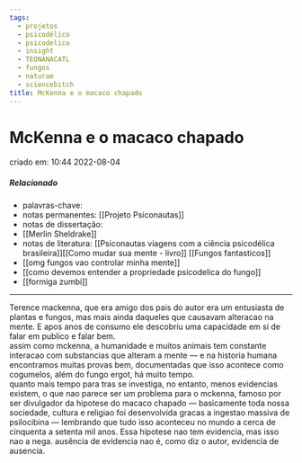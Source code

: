 ```yaml
---
tags:
  - projetos
  - psicodélico
  - psicodelico
  - insight
  - TEONANACATL
  - fungos
  - naturae
  - sciencebitch
title: McKenna e o macaco chapado
---
```


# McKenna e o macaco chapado

criado em: 10:44 2022-08-04

##### Relacionado

- palavras-chave: 
- notas permanentes: [[Projeto Psiconautas]] 
- notas de dissertação:
- [[Merlin Sheldrake]]
- notas de literatura: [[Psiconautas viagens com a ciência psicodélica brasileira]][[Como mudar sua mente - livro]] [[Fungos fantasticos]] 
- [[omg fungos vao controlar minha mente]]
- [[como devemos  entender a propriedade psicodelica do fungo]]
- [[formiga zumbi]]

---

Terence mackenna, que era amigo dos pais do autor era um entusiasta de plantas e fungos, mas mais ainda daqueles que causavam alteracao na mente. E apos anos de consumo ele descobriu uma capacidade em si de falar em publico e falar bem.  
assim como mckenna, a humanidade e muitos animais tem constante interacao com substancias que alteram a mente — e na historia humana encontramos muitas provas bem, documentadas que isso acontece como cogumelos, além do fungo ergot, há muito tempo.  
quanto mais tempo para tras se investiga, no entanto, menos evidencias existem, o que nao parece ser um problema para o mckenna, famoso por ser divulgador da hipotese do macaco chapado — basicamente toda nossa sociedade, cultura e religiao foi desenvolvida gracas a ingestao massiva de psilocibina — lembrando que tudo isso aconteceu no mundo a cerca de cinquenta a setenta mil anos. Essa hipotese nao tem evidencia, mas isso nao a nega. ausência de evidencia nao é, como diz o autor, evidencia de ausencia.
